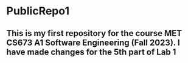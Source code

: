# PublicRepo1
## This is my first repository for the course MET CS673 A1 Software Engineering (Fall 2023). I have made changes for the 5th part of Lab 1
